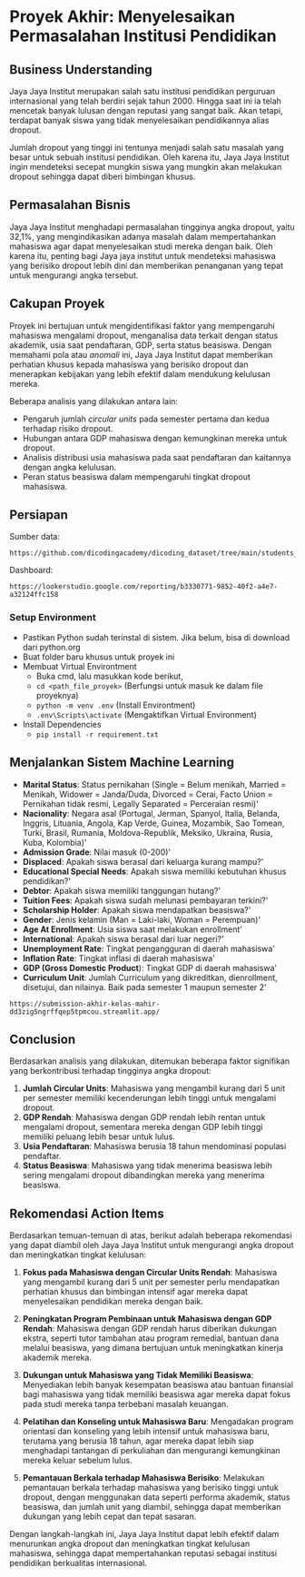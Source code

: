 # Proyek Akhir: Menyelesaikan Permasalahan Institusi Pendidikan

## Business Understanding

Jaya Jaya Institut merupakan salah satu institusi pendidikan perguruan internasional yang telah berdiri sejak tahun 2000. Hingga saat ini ia telah mencetak banyak lulusan dengan reputasi yang sangat baik. Akan tetapi, terdapat banyak siswa yang tidak menyelesaikan pendidikannya alias dropout.

Jumlah dropout yang tinggi ini tentunya menjadi salah satu masalah yang besar untuk sebuah institusi pendidikan. Oleh karena itu, Jaya Jaya Institut ingin mendeteksi secepat mungkin siswa yang mungkin akan melakukan dropout sehingga dapat diberi bimbingan khusus.

## Permasalahan Bisnis

Jaya Jaya Institut menghadapi permasalahan tingginya angka dropout, yaitu 32,1%, yang mengindikasikan adanya masalah dalam mempertahankan mahasiswa agar dapat menyelesaikan studi mereka dengan baik. Oleh karena itu, penting bagi Jaya jaya institut untuk mendeteksi mahasiswa yang berisiko dropout lebih dini dan memberikan penanganan yang tepat untuk mengurangi angka tersebut.

## Cakupan Proyek

Proyek ini bertujuan untuk mengidentifikasi faktor yang mempengaruhi mahasiswa mengalami dropout, menganalisa data terkait dengan status akademik, usia saat pendaftaran, GDP, serta status beasiswa. Dengan memahami pola atau _anomali_ ini, Jaya Jaya Institut dapat memberikan perhatian khusus kepada mahasiswa yang berisiko dropout dan menerapkan kebijakan yang lebih efektif dalam mendukung kelulusan mereka.

Beberapa analisis yang dilakukan antara lain:
- Pengaruh jumlah *circular units* pada semester pertama dan kedua terhadap risiko dropout.
- Hubungan antara GDP mahasiswa dengan kemungkinan mereka untuk dropout.
- Analisis distribusi usia mahasiswa pada saat pendaftaran dan kaitannya dengan angka kelulusan.
- Peran status beasiswa dalam mempengaruhi tingkat dropout mahasiswa.

## Persiapan

Sumber data: 
```
https://github.com/dicodingacademy/dicoding_dataset/tree/main/students_performance
```

Dashboard: 
```
https://lookerstudio.google.com/reporting/b3330771-9852-40f2-a4e7-a32124ffc158
```

### Setup Environment

- Pastikan Python sudah terinstal di sistem. Jika belum,  bisa di download dari python.org
- Buat folder baru khusus untuk proyek ini
- Membuat Virtual Environtment
    - Buka cmd, lalu masukkan kode berikut,
    - `cd <path_file_proyek>`   (Berfungsi untuk masuk ke dalam file proyeknya)
    - `python -m venv .env`    (Install Environtment)
    - `.env\Scripts\activate`   (Mengaktifkan Virtual Environment)
- Install Dependencies
    - `pip install -r requirement.txt`

## Menjalankan Sistem Machine Learning

* **Marital Status**: Status pernikahan (Single = Belum menikah, Married = Menikah, Widower = Janda/Duda, Divorced = Cerai, Facto Union = Pernikahan tidak resmi, Legally Separated = Perceraian resmi)'
* **Nacionality**: Negara asal (Portugal, Jerman, Spanyol, Italia, Belanda, Inggris, Lituania, Angola, Kap Verde, Guinea, Mozambik, Sao Tomean, Turki, Brasil, Rumania, Moldova-Republik, Meksiko, Ukraina, Rusia, Kuba, Kolombia)'
* **Admission Grade**: Nilai masuk (0-200)'
* **Displaced**: Apakah siswa berasal dari keluarga kurang mampu?'
* **Educational Special Needs**: Apakah siswa memiliki kebutuhan khusus pendidikan?'
* **Debtor**: Apakah siswa memiliki tanggungan hutang?'
* **Tuition Fees**: Apakah siswa sudah melunasi pembayaran terkini?'
* **Scholarship Holder**: Apakah siswa mendapatkan beasiswa?'
* **Gender**: Jenis kelamin (Man = Laki-laki, Woman = Perempuan)'
* **Age At Enrollment**: Usia siswa saat melakukan enrollment'
* **International**: Apakah siswa berasal dari luar negeri?'
* **Unemployment Rate**: Tingkat pengangguran di daerah mahasiswa'
* **Inflation Rate**: Tingkat inflasi di daerah mahasiswa'
* **GDP (Gross Domestic Product**): Tingkat GDP di daerah mahasiswa'
* **Curriculum Unit**: Jumlah Curriculum yang dikreditkan, dienrollment, disetujui, dan nilainya. Baik pada semester 1 maupun semester 2'

```
https://submission-akhir-kelas-mahir-dd3zig5ngrffqep5tpmcou.streamlit.app/
```

## Conclusion

Berdasarkan analisis yang dilakukan, ditemukan beberapa faktor signifikan yang berkontribusi terhadap tingginya angka dropout:
1. **Jumlah Circular Units**: Mahasiswa yang mengambil kurang dari 5 unit per semester memiliki kecenderungan lebih tinggi untuk mengalami dropout.
2. **GDP Rendah**: Mahasiswa dengan GDP rendah lebih rentan untuk mengalami dropout, sementara mereka dengan GDP lebih tinggi memiliki peluang lebih besar untuk lulus.
3. **Usia Pendaftaran**: Mahasiswa berusia 18 tahun mendominasi populasi pendaftar.
4. **Status Beasiswa**: Mahasiswa yang tidak menerima beasiswa lebih sering mengalami dropout dibandingkan mereka yang menerima beasiswa.

## Rekomendasi Action Items

Berdasarkan temuan-temuan di atas, berikut adalah beberapa rekomendasi yang dapat diambil oleh Jaya Jaya Institut untuk mengurangi angka dropout dan meningkatkan tingkat kelulusan:

1. **Fokus pada Mahasiswa dengan Circular Units Rendah**: Mahasiswa yang mengambil kurang dari 5 unit per semester perlu mendapatkan perhatian khusus dan bimbingan intensif agar mereka dapat menyelesaikan pendidikan mereka dengan baik.
   
2. **Peningkatan Program Pembinaan untuk Mahasiswa dengan GDP Rendah**: Mahasiswa dengan GDP rendah harus diberikan dukungan ekstra, seperti tutor tambahan atau program remedial, bantuan dana melalui beasiswa, yang dimana bertujuan untuk meningkatkan kinerja akademik mereka.

3. **Dukungan untuk Mahasiswa yang Tidak Memiliki Beasiswa**: Menyediakan lebih banyak kesempatan beasiswa atau bantuan finansial bagi mahasiswa yang tidak memiliki beasiswa agar mereka dapat fokus pada studi mereka tanpa terbebani masalah keuangan.

4. **Pelatihan dan Konseling untuk Mahasiswa Baru**: Mengadakan program orientasi dan konseling yang lebih intensif untuk mahasiswa baru, terutama yang berusia 18 tahun, agar mereka dapat lebih siap menghadapi tantangan di perkuliahan dan mengurangi kemungkinan mereka keluar sebelum lulus.

5. **Pemantauan Berkala terhadap Mahasiswa Berisiko**: Melakukan pemantauan berkala terhadap mahasiswa yang berisiko tinggi untuk dropout, dengan menggunakan data seperti performa akademik, status beasiswa, dan jumlah unit yang diambil, sehingga dapat memberikan dukungan yang lebih cepat dan tepat sasaran.

Dengan langkah-langkah ini, Jaya Jaya Institut dapat lebih efektif dalam menurunkan angka dropout dan meningkatkan tingkat kelulusan mahasiswa, sehingga dapat mempertahankan reputasi sebagai institusi pendidikan berkualitas internasional.
